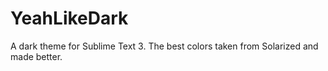 YeahLikeDark
============

A dark theme for Sublime Text 3. The best colors taken from Solarized and made better.
